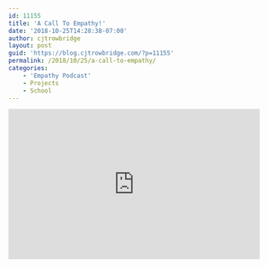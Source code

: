 ```yaml
---
id: 11155
title: 'A Call To Empathy!'
date: '2018-10-25T14:28:38-07:00'
author: cjtrowbridge
layout: post
guid: 'https://blog.cjtrowbridge.com/?p=11155'
permalink: /2018/10/25/a-call-to-empathy/
categories:
    - 'Empathy Podcast'
    - Projects
    - School
---
```


<iframe frameborder="0" height="299" scrolling="no" src="https://www.facebook.com/plugins/post.php?href=https%3A%2F%2Fwww.facebook.com%2Fdjcj88%2Fposts%2F10161240068535722&width=500" style="border: none; overflow: hidden;" width="500">I am doing a podcast series and looking for volunteers who are open to exploring empathy in one on one interviews for publication. The interviews are based on the study "The Experimental Generation of Interpersonal Closeness" by psychologist Arthur Aaron. This study is often talked about as "36 questions to fall in love." The format I would like is to have one or more people discussing the 36 questions and answering them to each other to whatever degree they are comfortable. There will also be discussion about the academic research around likability, intimacy, and attraction. Who wants some love?</iframe>